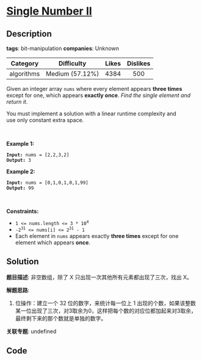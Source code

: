 # [Single Number II](https://leetcode.com/problems/single-number-ii/description/)

## Description

**tags**: bit-manipulation
**companies**: Unknown

| Category | Difficulty | Likes | Dislikes |
| :------: | :--------: | :---: | :------: |
| algorithms | Medium (57.12%) | 4384 | 500 |

<p>Given an integer array <code>nums</code> where&nbsp;every element appears <strong>three times</strong> except for one, which appears <strong>exactly once</strong>. <em>Find the single element and return it</em>.</p>

<p>You must&nbsp;implement a solution with a linear runtime complexity and use&nbsp;only constant&nbsp;extra space.</p>

<p>&nbsp;</p>
<p><strong>Example 1:</strong></p>
<pre><code><strong>Input:</strong> nums = [2,2,3,2]
<strong>Output:</strong> 3</code></pre><p><strong>Example 2:</strong></p>
<pre><code><strong>Input:</strong> nums = [0,1,0,1,0,1,99]
<strong>Output:</strong> 99</code></pre>
<p>&nbsp;</p>
<p><strong>Constraints:</strong></p>

<ul>
	<li><code>1 &lt;= nums.length &lt;= 3 * 10<sup>4</sup></code></li>
	<li><code>-2<sup>31</sup> &lt;= nums[i] &lt;= 2<sup>31</sup> - 1</code></li>
	<li>Each element in <code>nums</code> appears exactly <strong>three times</strong> except for one element which appears <strong>once</strong>.</li>
</ul>



## Solution

**题目描述**: 非空数组，除了 X 只出现一次其他所有元素都出现了三次，找出 X。

**解题思路**:

1. 位操作：建立一个 32 位的数字，来统计每一位上 1 出现的个数，如果该整数某一位出现了三次，对3取余为0，这样把每个数的对应位都加起来对3取余，最终剩下来的那个数就是单独的数字。

**关联专题**: undefined

## Code
